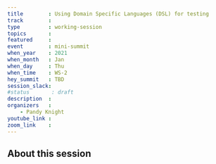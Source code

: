 ```yaml
---
title        : Using Domain Specific Languages (DSL) for testing
track        :
type         : working-session
topics       :
featured     :
event        : mini-summit
when_year    : 2021
when_month   : Jan
when_day     : Thu
when_time    : WS-2
hey_summit   : TBD
session_slack:
#status       : draft
description  :
organizers   :
    - Pandy Knight
youtube_link :
zoom_link    :
---
```


## About this session
